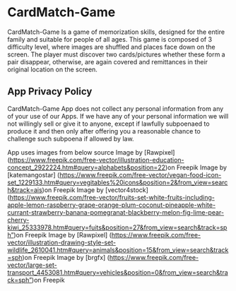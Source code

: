 # CardMatch-Game

CardMatch-Game Is a game of memorization skills, designed for the entire family and suitable for people of all ages.
This game is composed of 3 difficulty level, where images are shuffled and places face down on the screen. The player must discover two cards/pictures whether these form a pair disappear, otherwise, are again covered and remittances in their original location on the screen. 

## App Privacy Policy

CardMatch-Game App does not collect any personal information from any of your use of our Apps. If we have any of your personal information we will not willingly sell or give it to anyone, except if lawfully subpoenaed to produce it and then only after offering you a reasonable chance to challenge such subpoena if allowed by law.


App uses images from below source 
Image by [Rawpixel] (https://www.freepik.com/free-vector/illustration-education-concept_2922224.htm#query=alphabets&position=22)on Freepik 
Image by [katemangostar] (https://www.freepik.com/free-vector/vegan-food-icon-set_1229133.htm#query=vegitables%20icons&position=2&from_view=search&track=ais)on Freepik 
Image by [vector4stock] (https://www.freepik.com/free-vector/fruits-set-white-fruits-including-apple-lemon-raspberry-grape-orange-plum-coconut-pineapple-white-currant-strawberry-banana-pomegranat-blackberry-melon-fig-lime-pear-cherry-kiwi_25333978.htm#query=fuits&position=27&from_view=search&track=sph”)on Freepik 
Image by [Rawpixel] (https://www.freepik.com/free-vector/illustration-drawing-style-set-wildlife_2610041.htm#query=animals&position=15&from_view=search&track=sph)on Freepik 
Image by [brgfx] (https://www.freepik.com/free-vector/large-set-transport_4453081.htm#query=vehicles&position=0&from_view=search&track=sph”)on Freepik 
